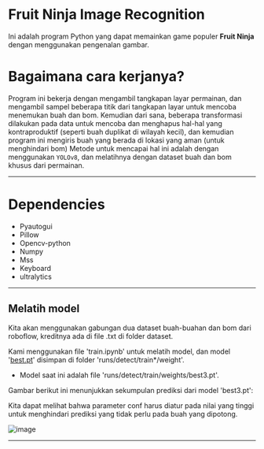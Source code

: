 # Fruit Ninja Image Recognition
Ini adalah program Python yang dapat memainkan game populer **Fruit Ninja** dengan menggunakan pengenalan gambar.

# Bagaimana cara kerjanya?
Program ini bekerja dengan mengambil tangkapan layar permainan, dan mengambil sampel beberapa titik dari tangkapan layar untuk mencoba menemukan buah dan bom. Kemudian dari sana, beberapa transformasi dilakukan pada data untuk mencoba dan menghapus hal-hal yang kontraproduktif (seperti buah duplikat di wilayah kecil), dan kemudian program ini mengiris buah yang berada di lokasi yang aman (untuk menghindari bom) Metode untuk mencapai hal ini adalah dengan menggunakan `YOLOv8`, dan melatihnya dengan dataset buah dan bom khusus dari permainan.

------------------------

# Dependencies

- Pyautogui
- Pillow
- Opencv-python
- Numpy
- Mss
- Keyboard
- ultralytics
------------------------

## Melatih model

Kita akan menggunakan gabungan dua dataset buah-buahan dan bom dari roboflow, kreditnya ada di file .txt di folder dataset.

Kami menggunakan file 'train.ipynb' untuk melatih model, dan model '[best.pt](runs/detect/train/weights/best3.pt)' disimpan di folder 'runs/detect/train*/weight'.
 - Model saat ini adalah file 'runs/detect/train/weights/best3.pt'.

Gambar berikut ini menunjukkan sekumpulan prediksi dari model 'best3.pt':

<!-- ![image](runs/detect/train232/val_batch2_pred.jpg) -->

Kita dapat melihat bahwa parameter conf harus diatur pada nilai yang tinggi untuk menghindari prediksi yang tidak perlu pada buah yang dipotong.

![image](git_images/gameplay_short_best3.gif)

------------------------
